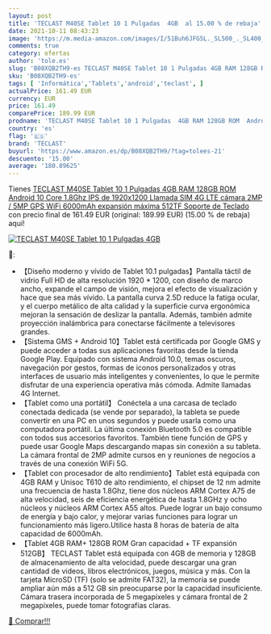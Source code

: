 ```yaml
---
layout: post
title: 'TECLAST M40SE Tablet 10 1 Pulgadas  4GB  al 15.00 % de rebaja'
date: 2021-10-11 08:43:23
image: 'https://m.media-amazon.com/images/I/51Buh6JFG5L._SL500_._SL400_.jpg'
comments: true
category: ofertas
author: 'tole.es'
slug: 'B08XQB2TH9-es TECLAST M40SE Tablet 10 1 Pulgadas 4GB RAM 128GB ROM...'
sku: 'B08XQB2TH9-es'
tags: [ 'Informática','Tablets','android','teclast', ]
actualPrice: 161.49 EUR
currency: EUR
price: 161.49
comparePrice: 189.99 EUR
prodname: 'TECLAST M40SE Tablet 10 1 Pulgadas  4GB RAM 128GB ROM  Android 10  Core 1.8Ghz  IPS de 1920x1200  Llamada SIM 4G LTE  cámara 2MP / 5MP  GPS WiFi  6000mAh  expansión máxima 512TF  Soporte de Teclado'
country: 'es'
flag: '🇪🇸'
brand: 'TECLAST'
buyurl: 'https://www.amazon.es/dp/B08XQB2TH9/?tag=tolees-21'
descuento: '15.00'
average: '180.89625'
---
```


Tienes [TECLAST M40SE Tablet 10 1 Pulgadas  4GB RAM 128GB ROM  Android 10  Core 1.8Ghz  IPS de 1920x1200  Llamada SIM 4G LTE  cámara 2MP / 5MP  GPS WiFi  6000mAh  expansión máxima 512TF  Soporte de Teclado](https://www.amazon.es/dp/B08XQB2TH9/?tag=tolees-21) con precio final de  161.49 EUR (original: 189.99 EUR) (15.00 %  de rebaja) aqui!

[![TECLAST M40SE Tablet 10 1 Pulgadas  4GB ](https://m.media-amazon.com/images/I/51Buh6JFG5L._SL500_._SL400_.jpg)](https://www.amazon.es/dp/B08XQB2TH9/?tag=tolees-21)

🔎:

- 【Diseño moderno y vívido de Tablet 10.1 pulgadas】Pantalla táctil de vidrio Full HD de alta resolución 1920 * 1200, con diseño de marco ancho, expande el campo de visión, mejora el efecto de visualización y hace que sea más vívido. La pantalla curva 2.5D reduce la fatiga ocular, y el cuerpo metálico de alta calidad y la superficie curva ergonómica mejoran la sensación de deslizar la pantalla. Además, también admite proyección inalámbrica para conectarse fácilmente a televisores grandes.
- 【Sistema GMS + Android 10】Tablet está certificada por Google GMS y puede acceder a todas sus aplicaciones favoritas desde la tienda Google Play. Equipado con sistema Android 10.0, temas oscuros, navegación por gestos, formas de iconos personalizados y otras interfaces de usuario más inteligentes y convenientes, lo que le permite disfrutar de una experiencia operativa más cómoda. Admite llamadas 4G Internet.
- 【Tablet como una portátil】 Conéctela a una carcasa de teclado conectada dedicada (se vende por separado), la tableta se puede convertir en una PC en unos segundos y puede usarla como una computadora portátil. La última conexión Bluetooth 5.0 es compatible con todos sus accesorios favoritos. También tiene función de GPS y puede usar Google Maps descargando mapas sin conexión a su tableta. La cámara frontal de 2MP admite cursos en y reuniones de negocios a través de una conexión WiFi 5G.
- 【Tablet con procesador de alto rendimiento】Tablet está equipada con 4GB RAM y Unisoc T610 de alto rendimiento, el chipset de 12 nm admite una frecuencia de hasta 1.8Ghz, tiene dos núcleos ARM Cortex A75 de alta velocidad, seis de eficiencia energética de hasta 1.8GHz y ocho núcleos y núcleos ARM Cortex A55 altos. Puede lograr un bajo consumo de energía y bajo calor, y mejorar varias funciones para lograr un funcionamiento más ligero.Utilice hasta 8 horas de batería de alta capacidad de 6000mAh.
- 【Tablet 4GB RAM+ 128GB ROM Gran capacidad + TF expansión 512GB】 TECLAST Tablet está equipada con 4GB de memoria y 128GB de almacenamiento de alta velocidad, puede descargar una gran cantidad de videos, libros electrónicos, juegos, música y más. Con la tarjeta MicroSD (TF) (solo se admite FAT32), la memoria se puede ampliar aún más a 512 GB sin preocuparse por la capacidad insuficiente. Cámara trasera incorporada de 5 megapíxeles y cámara frontal de 2 megapíxeles, puede tomar fotografías claras.

[🛒 Comprar!!!](https://www.amazon.es/dp/B08XQB2TH9/?tag=tolees-21)
